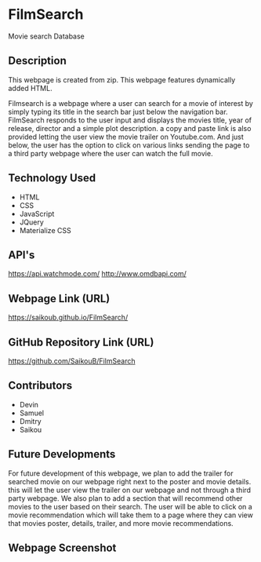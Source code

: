 # FilmSearch
Movie search Database

## Description
This webpage is created from zip. This webpage features dynamically added HTML.

Filmsearch is a webpage where a user can search for a movie of interest by simply typing its title in the search bar just below the navigation bar. FilmSearch responds to the user input and displays the movies title, year of release, director and a simple plot description. a copy and paste link is also provided letting the user view the movie trailer on Youtube.com. And just below, the user has the option to click on various links sending the page to a third party webpage where the user can watch the full movie. 

## Technology Used
- HTML
- CSS
- JavaScript
- JQuery
- Materialize CSS

## API's
https://api.watchmode.com/
http://www.omdbapi.com/

## Webpage Link (URL)
https://saikoub.github.io/FilmSearch/

## GitHub Repository Link (URL)
https://github.com/SaikouB/FilmSearch

## Contributors
- Devin
- Samuel
- Dmitry
- Saikou

## Future Developments
For future development of this webpage, we plan to add the trailer for searched movie on our webpage right next to the poster and movie details. this will let the user view the trailer on our webpage and not through a third party webpage. We also plan to add a section that will recommend other movies to the user based on their search. The user will be able to click on a movie recommendation which will take them to a page where they can view that movies poster, details, trailer, and more movie recommendations.

## Webpage Screenshot
